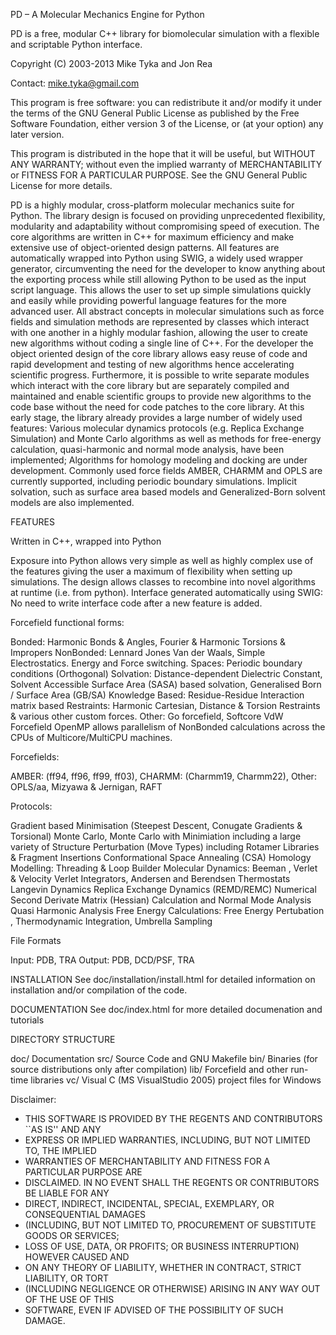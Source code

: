 PD – A Molecular Mechanics Engine for Python

PD is a free, modular C++ library for biomolecular simulation with a 
flexible and scriptable Python interface. 

Copyright (C) 2003-2013 Mike Tyka and Jon Rea

Contact: mike.tyka@gmail.com

This program is free software: you can redistribute it and/or modify
it under the terms of the GNU General Public License as published by
the Free Software Foundation, either version 3 of the License, or
(at your option) any later version.

This program is distributed in the hope that it will be useful,
but WITHOUT ANY WARRANTY; without even the implied warranty of
MERCHANTABILITY or FITNESS FOR A PARTICULAR PURPOSE.  See the
GNU General Public License for more details.


PD is a highly modular, cross-platform molecular mechanics suite for Python. 
The library design is focused on providing unprecedented flexibility, modularity 
and adaptability without compromising speed of execution. The core algorithms 
are written in C++ for maximum efficiency and make extensive use of 
object-oriented design patterns. All features are automatically wrapped into 
Python using SWIG, a widely used wrapper generator, circumventing the need for 
the developer to know anything about the exporting process while still allowing 
Python to be used as the input script language. This allows the user to set up 
simple simulations quickly and easily while providing powerful language features 
for the more advanced user. All abstract concepts in molecular simulations such 
as force fields and simulation methods are represented by classes which interact 
with one another in a highly modular fashion, allowing the user to create new 
algorithms without coding a single line of C++. For the developer the object 
oriented design of the core library allows easy reuse of code and rapid development 
and testing of new algorithms hence accelerating scientific progress. Furthermore, 
it is possible to write separate modules which interact with the core library but 
are separately compiled and maintained and enable scientific groups to provide 
new algorithms to the code base without the need for code patches to the core 
library. At this early stage, the library already provides a large number of 
widely used features: Various molecular dynamics protocols (e.g. Replica Exchange 
Simulation) and Monte Carlo algorithms as well as methods for free-energy 
calculation, quasi-harmonic and normal mode analysis, have been implemented; 
Algorithms for homology modeling and docking are under development. Commonly 
used force fields AMBER, CHARMM and OPLS are currently supported, including 
periodic boundary simulations. Implicit solvation, such as surface area based 
models and Generalized-Born solvent models are also implemented.


FEATURES


Written in C++, wrapped into Python

Exposure into Python allows very simple as well as highly complex use of the 
features giving the user a maximum of flexibility when setting up simulations.
The design allows classes to recombine into novel algorithms at runtime (i.e. from python).
Interface generated automatically using SWIG: No need to write interface code 
after a new feature is added.

Forcefield functional forms: 

Bonded: Harmonic Bonds & Angles, Fourier & Harmonic Torsions & Impropers
NonBonded: Lennard Jones Van der Waals, Simple Electrostatics. Energy and Force switching.
Spaces: Periodic boundary conditions (Orthogonal)
Solvation: Distance-dependent Dielectric Constant, Solvent Accessible Surface 
           Area (SASA) based solvation, Generalised Born / Surface Area (GB/SA)
Knowledge Based: Residue-Residue Interaction matrix based
Restraints: Harmonic Cartesian, Distance & Torsion Restraints & various other custom forces.
Other: Go forcefield, Softcore VdW Forcefield
OpenMP allows parallelism of NonBonded calculations across the CPUs of Multicore/MultiCPU machines.

Forcefields: 

AMBER: (ff94, ff96, ff99, ff03),
CHARMM: (Charmm19, Charmm22),
Other: OPLS/aa, Mizyawa & Jernigan, RAFT

Protocols:

Gradient based Minimisation (Steepest Descent, Conugate Gradients & Torsional)
Monte Carlo, Monte Carlo with Minimiation including a large variety of Structure 
Perturbation (Move Types) including Rotamer Libraries & Fragment Insertions
Conformational Space Annealing (CSA)
Homology Modelling: Threading & Loop Builder
Molecular Dynamics: Beeman , Verlet & Velocity Verlet Integrators, Andersen and 
Berendsen Thermostats
Langevin Dynamics
Replica Exchange Dynamics (REMD/REMC)
Numerical Second Derivate Matrix (Hessian) Calculation and Normal Mode Analysis
Quasi Harmonic Analysis
Free Energy Calculations: Free Energy Pertubation , Thermodynamic Integration, 
Umbrella Sampling

File Formats

Input: PDB, TRA
Output: PDB, DCD/PSF, TRA



INSTALLATION 
See doc/installation/install.html for detailed information on installation
and/or compilation of the code.

DOCUMENTATION
See doc/index.html for more detailed documenation and tutorials


DIRECTORY STRUCTURE

doc/   Documentation
src/   Source Code and GNU Makefile
bin/   Binaries (for source distributions only after compilation)
lib/   Forcefield and other run-time libraries
vc/    Visual C (MS VisualStudio 2005) project files for Windows


Disclaimer:

* THIS SOFTWARE IS PROVIDED BY THE REGENTS AND CONTRIBUTORS ``AS IS'' AND ANY
* EXPRESS OR IMPLIED WARRANTIES, INCLUDING, BUT NOT LIMITED TO, THE IMPLIED
* WARRANTIES OF MERCHANTABILITY AND FITNESS FOR A PARTICULAR PURPOSE ARE
* DISCLAIMED. IN NO EVENT SHALL THE REGENTS OR CONTRIBUTORS BE LIABLE FOR ANY
* DIRECT, INDIRECT, INCIDENTAL, SPECIAL, EXEMPLARY, OR CONSEQUENTIAL DAMAGES
* (INCLUDING, BUT NOT LIMITED TO, PROCUREMENT OF SUBSTITUTE GOODS OR SERVICES;
* LOSS OF USE, DATA, OR PROFITS; OR BUSINESS INTERRUPTION) HOWEVER CAUSED AND
* ON ANY THEORY OF LIABILITY, WHETHER IN CONTRACT, STRICT LIABILITY, OR TORT
* (INCLUDING NEGLIGENCE OR OTHERWISE) ARISING IN ANY WAY OUT OF THE USE OF THIS
* SOFTWARE, EVEN IF ADVISED OF THE POSSIBILITY OF SUCH DAMAGE.

